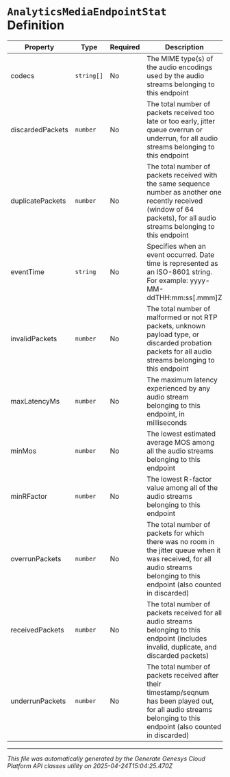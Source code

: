# `AnalyticsMediaEndpointStat` Definition

| Property | Type | Required | Description |
|----------|------|----------|-------------|
| codecs | `string[]` | No | The MIME type(s) of the audio encodings used by the audio streams belonging to this endpoint |
| discardedPackets | `number` | No | The total number of packets received too late or too early, jitter queue overrun or underrun, for all audio streams belonging to this endpoint |
| duplicatePackets | `number` | No | The total number of packets received with the same sequence number as another one recently received (window of 64 packets), for all audio streams belonging to this endpoint |
| eventTime | `string` | No | Specifies when an event occurred. Date time is represented as an ISO-8601 string. For example: yyyy-MM-ddTHH:mm:ss[.mmm]Z |
| invalidPackets | `number` | No | The total number of malformed or not RTP packets, unknown payload type, or discarded probation packets for all audio streams belonging to this endpoint |
| maxLatencyMs | `number` | No | The maximum latency experienced by any audio stream belonging to this endpoint, in milliseconds |
| minMos | `number` | No | The lowest estimated average MOS among all the audio streams belonging to this endpoint |
| minRFactor | `number` | No | The lowest R-factor value among all of the audio streams belonging to this endpoint |
| overrunPackets | `number` | No | The total number of packets for which there was no room in the jitter queue when it was received, for all audio streams belonging to this endpoint (also counted in discarded) |
| receivedPackets | `number` | No | The total number of packets received for all audio streams belonging to this endpoint (includes invalid, duplicate, and discarded packets) |
| underrunPackets | `number` | No | The total number of packets received after their timestamp/seqnum has been played out, for all audio streams belonging to this endpoint (also counted in discarded) |

---

*This file was automatically generated by the Generate Genesys Cloud Platform API classes utility on 2025-04-24T15:04:25.470Z*